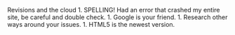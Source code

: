 Revisions and the cloud
    1. SPELLING! Had an error that crashed my entire site, be careful and double check.
    1. Google is your friend. 
    1. Research other ways around your issues.
    1. HTML5 is the newest version.